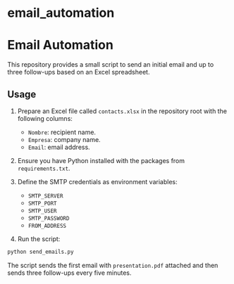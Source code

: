 # email_automation
# Email Automation

This repository provides a small script to send an initial email and up to three follow-ups based on an Excel spreadsheet.

## Usage
1. Prepare an Excel file called `contacts.xlsx` in the repository root with the following columns:
   - `Nombre`: recipient name.
   - `Empresa`: company name.
   - `Email`: email address.

2. Ensure you have Python installed with the packages from `requirements.txt`.

3. Define the SMTP credentials as environment variables:
   - `SMTP_SERVER`
   - `SMTP_PORT`
   - `SMTP_USER`
   - `SMTP_PASSWORD`
   - `FROM_ADDRESS`

4. Run the script:

```bash
python send_emails.py
```

The script sends the first email with `presentation.pdf` attached and then sends three follow-ups every five minutes.
